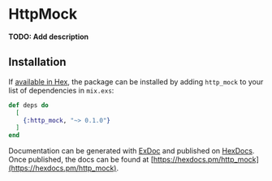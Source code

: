 # HttpMock

**TODO: Add description**

## Installation

If [available in Hex](https://hex.pm/docs/publish), the package can be installed
by adding `http_mock` to your list of dependencies in `mix.exs`:

```elixir
def deps do
  [
    {:http_mock, "~> 0.1.0"}
  ]
end
```

Documentation can be generated with [ExDoc](https://github.com/elixir-lang/ex_doc)
and published on [HexDocs](https://hexdocs.pm). Once published, the docs can
be found at [https://hexdocs.pm/http_mock](https://hexdocs.pm/http_mock).

